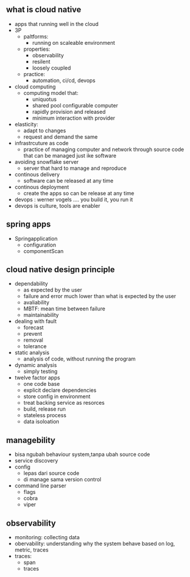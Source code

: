 ## what is cloud native
- apps that running well in the cloud
- 3P
    - paltforms: 
        - running on scaleable environment
    - properties:
        - observability
        - resilent
        - loosely coupled
    - practice:
        - automation, ci/cd, devops
- cloud computing
    - computing model that:
        - uniquotus
        - shared pool configurable computer
        - rapidly provision and released
        - minimum interaction with provider
- elasticity:
    - adapt to changes
    - request and demand the same
- infrastrcuture as code
    - practice of managing computer and network through source code that can be managed just ike software
- avoiding snowflake server
    - server that hard to manage and reproduce
- continous delivery
    - software can be released at any time
- continous deployment
    - create the apps so can be release at any time
- devops : werner vogels .... you build it, you run it
- devops is culture, tools are enabler

## spring apps
- Springapplication
    - configuration
    - componentScan

## cloud native design principle
- dependability
    - as expected by the user
    - failure and error much lower than what is expected by the user
    - avaliability
    - MBTF: mean time between failure
    - maintainability
- dealing with fault
    - forecast
    - prevent
    - removal
    - tolerance
- static analysis
    - analysis of code, without running the program
- dynamic analysis
    - simply testing
- twelve factor apps
    - one code base
    - explicit declare dependencies
    - store config in environment
    - treat backing service as resorces
    - build, release run
    - stateless process
    - data isoloation

## managebility
- bisa ngubah behaviour system,tanpa ubah source code
- service discovery
- config 
    - lepas dari source code
    - di manage sama version control
- command line parser
    - flags
    - cobra
    - viper

## observability
- monitoring: collecting data
- obervability: understanding why the system behave based on log, metric, traces
- traces:
    - span
    - traces
